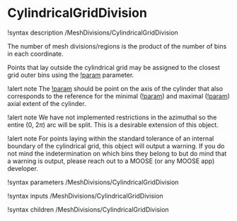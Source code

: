 # CylindricalGridDivision

!syntax description /MeshDivisions/CylindricalGridDivision

The number of mesh divisions/regions is the product of the number of bins in each coordinate.

Points that lay outside the cylindrical grid may be assigned to the closest grid outer bins
using the [!param](/MeshDivisions/CylindricalGridDivision/assign_domain_outside_grid_to_border)
parameter.

!alert note
The [!param](/MeshDivisions/CylindricalGridDivision/cente) should be point on the axis of the cylinder
that also corresponds to the reference for the minimal ([!param](/MeshDivisions/CylindricalGridDivision/cylinder_axial_min)) and maximal ([!param](/MeshDivisions/CylindricalGridDivision/cylinder_axial_max)) axial extent of the cylinder.

!alert note
We have not implemented restrictions in the azimuthal so the entire ($0$, $2 \pi$) arc will be split.
This is a desirable extension of this object.

!alert note
For points laying within the standard tolerance of an internal boundary of the cylindrical grid, this object
will output a warning. If you do not mind the indetermination on which bins they belong to but do mind
that a warning is output, please reach out to a MOOSE (or any MOOSE app) developer.

!syntax parameters /MeshDivisions/CylindricalGridDivision

!syntax inputs /MeshDivisions/CylindricalGridDivision

!syntax children /MeshDivisions/CylindricalGridDivision
